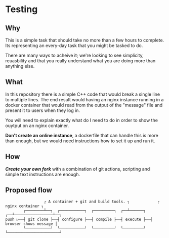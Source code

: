 # Testing
## Why
This is a simple task that should take no more than a few hours to complete. Its representing an every-day task that you might be tasked to do.

There are many ways to acheive it; we're looking to see simplicity, reuasbility and that you really understand what you are doing more than anything else.
## What
In this repository there is a simple C++ code that would break a single line to multiple lines. The end result would having an nginx instance running in a docker container that would read from the output of the "message" file and present it to users when they log in.

You will need to explain exactly what do I need to do in order to show the ouytput on an nginx container.

__Don't create an online instance__, a dockerfile that can handle this is more than enough, but we would need instructions how to set it up and run it.
## How
___Create your own fork___ with a combination of git actions, scripting and simple text instructions are enough.

## Proposed flow
```
                 ┌ A container + git and build tools. ┐            ┌ nginx container ┐
        ┌────────┴──┐  ┌───────────┐  ┌─────────┐  ┌──┴──────┐  ┌──┴─────────────────┴──┐
push ▷──┤ git clone ├──┤ configure ├──┤ compile ├──┤ execute ├──┤ browser shows message │
        └───────────┘  └───────────┘  └─────────┘  └─────────┘  └───────────────────────┘
```
## 
